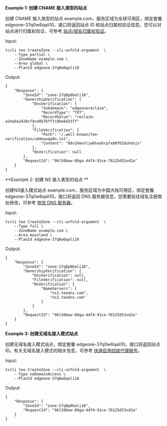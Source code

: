 **Example 1: 创建 CNAME 接入类型的站点**

创建 CNAME 接入类型的站点 example.com，服务区域为全球可用区，绑定套餐 edgeone-37q0w6qali10。接口将返回站点 ID 和站点归属权验证信息。您可以对站点进行归属权验证，可参考 [站点/域名归属权验证](https://cloud.tencent.com/document/product/1552/70789)。

Input: 

```
tccli teo CreateZone --cli-unfold-argument  \
    --Type partial \
    --ZoneName example.com \
    --Area global \
    --PlanId edgeone-37q0w6qali10
```

Output: 
```
{
    "Response": {
        "ZoneId": "zone-27q0p0bali16",
        "OwnershipVerification": {
            "DnsVerification": {
                "Subdomain": "edgeonereclaim",
                "RecordType": "TXT",
                "RecordValue": "reclaim-a24aba2420cf4ce8b7bff7c8be6d337f"
            },
            "FileVerification": {
                "Path": "/.well-known/teo-verification/vd4ewuqa9n.txt",
                "Content": "88v24mnnljwbhaohrpfx80f63duhdnjx"
            },
            "NsVerification": null
        },
        "RequestId": "9kl50bew-89ga-44f4-91ce-78125d53vd2a"
    }
}
```

**Example 2: 创建 NS 接入类型的站点 **

创建NS接入模式站点 example.com，服务区域为中国大陆可用区，绑定套餐 edgeone-37q0w6qali10。接口将返回 DNS 服务器信息，您需要前往域名注册商处修改，可参考 [修改 DNS 服务器](https://cloud.tencent.com/document/product/1552/90452)。

Input: 

```
tccli teo CreateZone --cli-unfold-argument  \
    --Type full \
    --ZoneName example.com \
    --Area mainland \
    --PlanId edgeone-37q0w6qali10
```

Output: 
```
{
    "Response": {
        "ZoneId": "zone-27q0p0bali16",
        "OwnershipVerification": {
            "DnsVerification": null,
            "FileVerification": null,
            "NsVerification": {
                "NameServers": [
                    "ns1.teodns.com",
                    "ns2.teodns.com"
                ]
            }
        },
        "RequestId": "9kl50bew-89ga-44f4-91ce-78125d53vd2a"
    }
}
```

**Example 3: 创建无域名接入模式站点**

创建无域名接入模式站点，绑定套餐 edgeone-37q0w6qali10。接口将返回站点 ID。有关无域名接入模式的相关信息，可参考 [快速启用四层代理服务](https://cloud.tencent.com/document/product/1552/96051)。

Input: 

```
tccli teo CreateZone --cli-unfold-argument  \
    --Type noDomainAccess \
    --PlanId edgeone-37q0w6qali10
```

Output: 
```
{
    "Response": {
        "ZoneId": "zone-27q0p0bali16",
        "RequestId": "9kl50bew-89ga-44f4-91ce-78125d53vd2a"
    }
}
```


